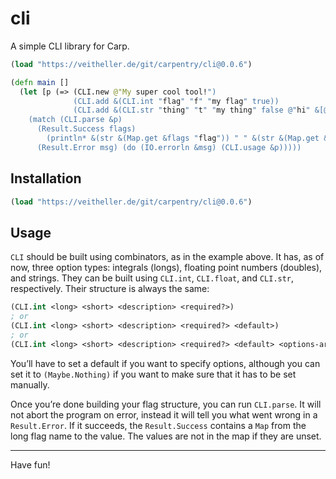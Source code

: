 # cli

A simple CLI library for Carp.

```clojure
(load "https://veitheller.de/git/carpentry/cli@0.0.6")

(defn main []
  (let [p (=> (CLI.new @"My super cool tool!")
              (CLI.add &(CLI.int "flag" "f" "my flag" true))
              (CLI.add &(CLI.str "thing" "t" "my thing" false @"hi" &[@"a" @"b" @"hi"])))]
    (match (CLI.parse &p)
      (Result.Success flags)
        (println* &(str &(Map.get &flags "flag")) " " &(str &(Map.get &flags "thing")))
      (Result.Error msg) (do (IO.errorln &msg) (CLI.usage &p)))))
```

## Installation

```clojure
(load "https://veitheller.de/git/carpentry/cli@0.0.6")
```

## Usage

`CLI` should be built using combinators, as in the example above. It has, as of
now, three option types: integrals (longs), floating point numbers (doubles),
and strings. They can be built using `CLI.int`, `CLI.float`, and `CLI.str`,
respectively. Their structure is always the same:

```clojure
(CLI.int <long> <short> <description> <required?>)
; or
(CLI.int <long> <short> <description> <required?> <default>)
; or
(CLI.int <long> <short> <description> <required?> <default> <options-array>)
```

You’ll have to set a default if you want to specify options, although you can
set it to `(Maybe.Nothing)` if you want to make sure that it has to be set
manually.

Once you’re done building your flag structure, you can run `CLI.parse`. It
will not abort the program on error, instead it will tell you what went wrong
in a `Result.Error`. If it succeeds, the `Result.Success` contains a `Map` from
the long flag name to the value. The values are not in the map if they are
unset.

<hr/>

Have fun!
